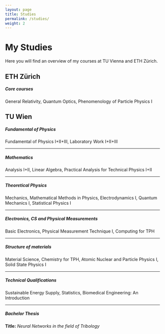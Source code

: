 ```yaml
---
layout: page
title: Studies
permalink: /studies/
weight: 2
---
```


# **My Studies**

Here you will find an overview of my courses at TU Vienna and ETH Zürich.

## ETH Zürich

##### Core courses
General Relativity, Quantum Optics, Phenomenology of Particle Physics I

## TU Wien

##### Fundamental of Physics
Fundamental of Physics I+II+III, Laboratory Work I+II+III

___
##### Mathematics
Analysis I+II, Linear Algebra, Practical Analysis for Technical Physics I+II

___
##### Theoretical Physics
Mechanics, Mathematical Methods in Physics, Electrodynamics I, Quantum Mechanics I, Statistical Physics I

___
##### Electronics, CS and Physical Measurements
Basic Electronics, Physical Measurement Technique I, Computing for TPH

___
##### Structure of materials
Material Science, Chemistry for TPH, Atomic Nuclear and Particle Physics I, Solid State Physics I

___
##### Technical Qualifications
Sustainable Energy Supply, Statistics, Biomedical Engineering: An Introduction

___
##### Bachelor Thesis
**Title:** *Neural Networks in the field of Tribology*
